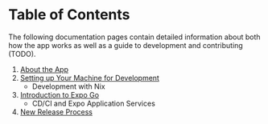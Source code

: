 # Table of Contents

The following documentation pages contain detailed information about both how the app works as well as a guide to
development and contributing (TODO).

1. [About the App](./about.md)
2. [Setting up Your Machine for Development](./setup.md)
    - Development with Nix
3. [Introduction to Expo Go](./expo.md)
    - CD/CI and Expo Application Services
4. [New Release Process](./releases.md)

